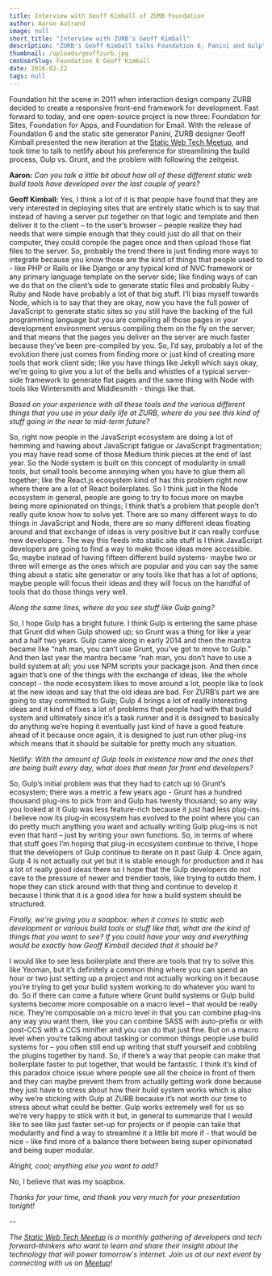 ```yaml
---
title: Interview with Geoff Kimball of ZURB Foundation
author: Aaron Autrand
image: null
short_title: "Interview with ZURB's Geoff Kimball"
description: "ZURB's Geoff Kimball talks Foundation 6, Panini and Gulp"
thumbnail: /uploads/geoffzurb.jpg
cmsUserSlug: Foundation 6 Geoff Kimball
date: 2016-02-22 
tags: null
---
```


Foundation hit the scene in 2011 when interaction design company ZURB decided to create a responsive front-end framework for development. Fast forward to today, and one open-source project is now three: Foundation for Sites, Foundation for Apps, and Foundation for Email. With the release of Foundation 6 and the static site generator Panini, ZURB designer Geoff Kimball presented the new iteration at the [Static Web Tech Meetup](http://www.meetup.com/sf-static-web-tech/), and took time to talk to netlify about his preference for streamlining the build process, Gulp vs. Grunt, and the problem with following the zeitgeist.

**Aaron:** _Can you talk a little bit about how all of these different static web build tools have developed over the last couple of years?_

**Geoff Kimball:** Yes, I think a lot of it is that people have found that they are very interested in deploying sites that are entirely static which is to say that instead of having a server put together on that logic and template and then deliver it to the client – to the user’s browser – people realize they had needs that were simple enough that they could just do all that on their computer, they could compile the pages once and then upload those flat files to the server. So, probably the trend there is just finding more ways to integrate because you know those are the kind of things that people used to - like PHP or Rails or like Django or any typical kind of NVC framework or any primary language template on the server side; like finding ways of can we do that on the client’s side to generate static files and probably Ruby - Ruby and Node have probably a lot of that big stuff. I’ll bias myself towards Node, which is to say that they are okay, now you have the full power of JavaScript to generate static sites so you still have the backing of the full programming language but you are compiling all those pages in your development environment versus compiling them on the fly on the server; and that means that the pages you deliver on the server are much faster because they’ve been pre-compiled by you. So, I’d say, probably a lot of the evolution there just comes from finding more or just kind of creating more tools that work client side; like you have things like Jekyll which says okay, we’re going to give you a lot of the bells and whistles of a typical server-side framework to generate flat pages and the same thing with Node with tools like Wintersmith and Middlesmith - things like that.

_Based on your experience with all these tools and the various different things that you use in your daily life at ZURB, where do you see this kind of stuff going in the near to mid-term future?_

So, right now people in the JavaScript ecosystem are doing a lot of hemming and hawing about JavaScript fatigue or JavaScript fragmentation; you may have read some of those Medium think pieces at the end of last year. So the Node system is built on this concept of modularity in small tools, but small tools become annoying when you have to glue them all together; like the React.js ecosystem kind of has this problem right now where there are a lot of React boilerplates. So I think just in the Node ecosystem in general, people are going to try to focus more on maybe being more opinionated on things; I think that’s a problem that people don’t really quite know how to solve yet. There are so many different ways to do things in JavaScript and Node, there are so many different ideas floating around and that exchange of ideas is very positive but it can really confuse new developers. The way this feeds into static site stuff is I think JavaScript developers are going to find a way to make those ideas more accessible. So, maybe instead of having fifteen different build systems- maybe two or three will emerge as the ones which are popular and you can say the same thing about a static site generator or any tools like that has a lot of options; maybe people will focus their ideas and they will focus on the handful of tools that do those things very well.

_Along the same lines, where do you see stuff like Gulp going?_

So, I hope Gulp has a bright future. I think Gulp is entering the same phase that Grunt did when Gulp showed up; so Grunt was a thing for like a year and a half two years. Gulp came along in early 2014 and then the mantra became like “nah man, you can’t use Grunt, you’ve got to move to Gulp.” And then last year the mantra became “nah man, you don’t have to use a build system at all; you use NPM scripts your package.json. And then once again that’s one of the things with the exchange of ideas, like the whole concept - the node ecosystem likes to move around a lot, people like to look at the new ideas and say that the old ideas are bad. For ZURB’s part we are going to stay committed to Gulp; Gulp 4 brings a lot of really interesting ideas and it kind of fixes a lot of problems that people had with that build system and ultimately since it’s a task runner and it is designed to basically do anything we’re hoping it eventually just kind of have a good feature ahead of it because once again, it is designed to just run other plug-ins which means that it should be suitable for pretty much any situation.

Netlify: _With the amount of Gulp tools in existence now and the ones that are being built every day, what does that mean for front end developers?_

So, Gulp’s initial problem was that they had to catch up to Grunt’s ecosystem; there was a metric a few years ago - Grunt has a hundred thousand plug-ins to pick from and Gulp has twenty thousand; so any way you looked at it Gulp was less feature-rich because it just had less plug-ins. I believe now its plug-in ecosystem has evolved to the point where you can do pretty much anything you want and actually writing Gulp plug-ins is not even that hard – just by writing your own functions. So, in terms of where that stuff goes I’m hoping that plug-in ecosystem continue to thrive, I hope that the developers of Gulp continue to iterate on it past Gulp 4. Once again, Gulp 4 is not actually out yet but it is stable enough for production and it has a lot of really good ideas there so I hope that the Gulp developers do not cave to the pressure of newer and trendier tools, like trying to outdo them. I hope they can stick around with that thing and continue to develop it because I think that it is a good idea for how a build system should be structured.


 _Finally, we're giving you a soapbox: when it comes to static web development or various build tools or stuff like that, what are the kind of things that you want to see? If you could have your way and everything would be exactly how Geoff Kimball decided that it should be?_

I would like to see less boilerplate and there are tools that try to solve this like Yeoman, but it’s definitely a common thing where you can spend an hour or two just setting up a project and not actually working on it because you’re trying to get your build system working to do whatever you want to do. So if there can come a future where Grunt build systems or Gulp build systems become more composable on a macro level – that would be really nice. They’re composable on a micro level in that you can combine plug-ins any way you want them, like you can combine SASS with auto-prefix or with post-CCS with a CCS minifier and you can do that just fine. But on a macro level when you’re talking about tasking or common things people use build systems for – you often still end up writing that stuff yourself and cobbling the plugins together by hand. So, if there’s a way that people can make that boilerplate faster to put together, that would be fantastic. I think it’s kind of this paradox choice issue where people see all the choice in front of them and they can maybe prevent them from actually getting work done because they just have to stress about how their build system works which is also why we’re sticking with Gulp at ZURB because it’s not worth our time to stress about what could be better. Gulp works extremely well for us so we’re very happy to stick with it but, in general to summarize that I would like to see like just faster set-up for projects or if people can take that modularity and find a way to streamline it a little bit more if - that would be nice – like find more of a balance there between being super opinionated and being super modular.

_Alright, cool; anything else you want to add?_

No, I believe that was my soapbox.

_Thanks for your time, and thank you very much for your presentation tonight!_

--

_The [Static Web Tech Meetup](http://www.meetup.com/sf-static-web-tech/) is a monthly gathering of developers and tech forward-thinkers who want to learn and share their insight about the technology that will power tomorrow's internet. Join us at our next event by connecting with us on [Meetup](http://www.meetup.com/sf-static-web-tech/)!_
